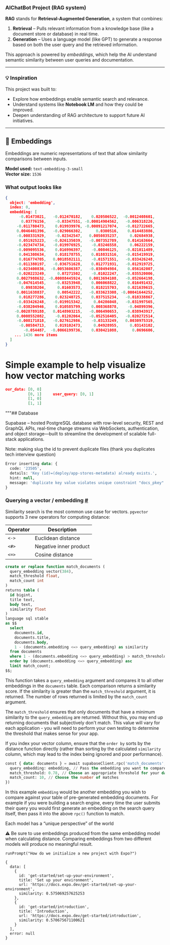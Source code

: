 ### AIChatBot Project (RAG system)

**RAG** stands for **Retrieval-Augmented Generation**, a system that combines:

1. **Retrieval** – Pulls relevant information from a knowledge base (like a document store or database) in real time.  
2. **Generation** – Uses a language model (like GPT) to generate a response based on both the user query and the retrieved information.

This approach is powered by *embeddings*, which help the AI understand semantic similarity between user queries and documentation.

---

### 💡 Inspiration

This project was built to:

- Explore how embeddings enable semantic search and relevance.
- Understand systems like **Notebook LM** and how they could be improved.
- Deepen understanding of RAG architecture to support future AI initiatives.

---

## 🔢 Embeddings

Embeddings are numeric representations of text that allow similarity comparisons between inputs.

**Model used:** `text-embedding-3-small`  
**Vector size:** `1536`


### What output looks like
```json
{
  object: 'embedding',
  index: 0,
  embedding: [
      -0.01473021,   -0.012470182,    0.020506522,  -0.0012408601,
       0.03776156,    -0.03347551, -0.00014904562,   -0.006318226,
     -0.011780473,    0.019939976, -0.00091217074,   -0.012722665,
     0.0046401396,   -0.029066302,      0.0300516,    0.014483886,
     -0.008331929,    -0.02342547,   0.0050835237,     0.02684938,
      0.051925223,   -0.026135039,   -0.007352789,    0.014163664,
     -0.023474734,   -0.019976925,    -0.03246558,     0.06222159,
     -0.009095536,    0.016996397,    -0.00846125,   -0.021011489,
      0.041308634,    0.018178755,    0.018831516,   -0.015419919,
      0.016774705,   0.0018582111,    -0.01571551,   -0.033426248,
     -0.011380197,   -0.036751628,    0.012771931,   -0.012919725,
     -0.023400836,  -0.0053606387,   -0.030494984,    0.056162007,
     -0.020223249,     0.07271502,    -0.01022247,   -0.035520006,
     0.0027988632, -0.00088445924,   0.0013694108,   -0.052664198,
     -0.047614545,    -0.03253948,    0.006068822,    0.016491432,
       0.09838204,     0.01603573,    0.018215703,    0.021639615,
     0.0011638837,     0.00542222,   -0.033623308, -0.00041644252,
      0.018277286,    0.023240725,    0.037515234,   -0.018338867,
     -0.033426248,   -0.019915342,     0.04286048,   -0.031997565,
     -0.038204946,    0.010585799,    0.008368878,    -0.04899396,
    -0.0028789188,   0.0148903215,   -0.006490653,   -0.038943917,
     0.0008552082,    -0.01202064,   -0.052516405,   -0.020272514,
     -0.008171818,   -0.027612986,    -0.03133249,   0.0030975319,
      -0.00584713,    0.019102473,     0.04928955,     0.03143102,
        -0.054487,  -0.0066199736,    0.030421088,      0.0696606,
    ... 1436 more items
  ]
} 
```

# Simple example to help visualize how vector matching works
```json
our_data: [0, 0]
          [0, 1]     user_query: [0, 1]
          [1, 0]
          [1, 1]
```

"""## Database

Supabase – hosted PostgreSQL database with row-level security, REST and GraphQL APIs, real-time change streams via WebSockets, authentication, and object storage—built to streamline the development of scalable full-stack applications.

Note: making slug the id to prevent duplicate files (thank you duplicates tech interview question)

```sql
Error inserting data: {
  code: '23505',
  details: 'Key (id)=(deploy/app-stores-metadata) already exists.',
  hint: null,
  message: 'duplicate key value violates unique constraint "docs_pkey"'
}
```

### Querying a vector / embedding [#](https://supabase.com/docs/guides/ai/vector-columns#querying-a-vector--embedding)

Similarity search is the most common use case for vectors. `pgvector` supports 3 new operators for computing distance:

| **Operator** | **Description**           |
|--------------|---------------------------|
| `<->`        | Euclidean distance        |
| `<#>`        | Negative inner product    |
| `<=>`        | Cosine distance           |

```sql
create or replace function match_documents (
  query_embedding vector(384),
  match_threshold float,
  match_count int
)
returns table (
  id bigint,
  title text,
  body text,
  similarity float
)
language sql stable
as $$
  select
    documents.id,
    documents.title,
    documents.body,
    1 - (documents.embedding <=> query_embedding) as similarity
  from documents
  where 1 - (documents.embedding <=> query_embedding) > match_threshold
  order by (documents.embedding <=> query_embedding) asc
  limit match_count;
$$;
```
This function takes a `query_embedding` argument and compares it to all other embeddings in the `documents` table. Each comparison returns a similarity score. If the similarity is greater than the `match_threshold` argument, it is returned. The number of rows returned is limited by the `match_count` argument.

The `match_threshold` ensures that only documents that have a minimum similarity to the `query_embedding` are returned. Without this, you may end up returning documents that subjectively don't match. This value will vary for each application - you will need to perform your own testing to determine the threshold that makes sense for your app.

If you index your vector column, ensure that the `order by` sorts by the distance function directly (rather than sorting by the calculated `similarity` column, which may lead to the index being ignored and poor performance).

```sql
const { data: documents } = await supabaseClient.rpc('match_documents', {
  query_embedding: embedding, // Pass the embedding you want to compare
  match_threshold: 0.78, // Choose an appropriate threshold for your data
  match_count: 10, // Choose the number of matches
})
```

In this example `embedding` would be another embedding you wish to compare against your table of pre-generated embedding documents. For example if you were building a search engine, every time the user submits their query you would first generate an embedding on the search query itself, then pass it into the above `rpc()` function to match.

Each model has a “unique perspective” of the world

⚠️ Be sure to use embeddings produced from the same embedding model when calculating distance. Comparing embeddings from two different models will produce no meaningful result.

```
runPrompt("How do we initialize a new project with Expo?")

{
  data: [
    {
      id: 'get-started/set-up-your-environment',
      title: 'Set up your environment',
      url: 'https://docs.expo.dev/get-started/set-up-your-environment',
      similarity: 0.575069257625253
    },
    {
      id: 'get-started/introduction',
      title: 'Introduction',
      url: 'https://docs.expo.dev/get-started/introduction',
      similarity: 0.570675671100621
    }
  ],
  error: null
}
```

